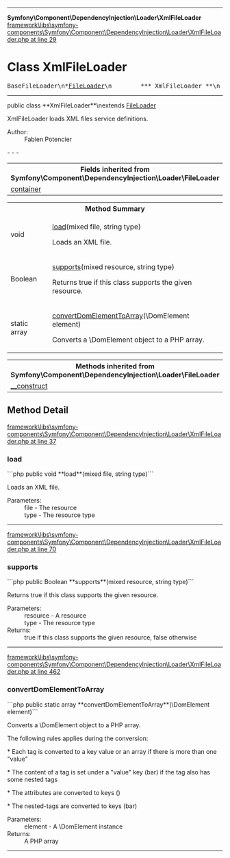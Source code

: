 - - -

**Symfony\Component\DependencyInjection\Loader\XmlFileLoader**
<a href="https://github.com/JeyDotC/Hirudo-docs/blob/master/source/framework/libs/symfony-components/Symfony/Component/DependencyInjection/Loader/XmlFileLoader.php.md#line29" class="location">framework\libs\symfony-components\Symfony\Component\DependencyInjection\Loader\XmlFileLoader.php at line 29</a>

# Class XmlFileLoader #

<pre class="tree">BaseFileLoader\n*<a href="https://github.com/JeyDotC/Hirudo-docs/blob/master/symfony/component/dependencyinjection/loader/fileloader.html">FileLoader</a>\n        *** XmlFileLoader **\n</pre>

- - -

<p class="signature">public  class **XmlFileLoader**\nextends <a href="https://github.com/JeyDotC/Hirudo-docs/blob/master/symfony/component/dependencyinjection/loader/fileloader.html">FileLoader</a>

</p>

<div class="comment" id="overview_description"><p>XmlFileLoader loads XML files service definitions.</p></div>

<dl>
<dt>Author:</dt>
<dd>Fabien Potencier <fabien@symfony.com></dd>
</dl>
- - -

<table class="inherit">
<tr><th colspan="2">Fields inherited from Symfony\Component\DependencyInjection\Loader\FileLoader</th></tr>
<tr><td><a href="https://github.com/JeyDotC/Hirudo-docs/blob/master/symfony/component/dependencyinjection/loader/fileloader.html#container">container</a></td></tr></table>

<table id="summary_method">
<tr><th colspan="2">Method Summary</th></tr>
<tr>
<td class="type"> void</td>
<td class="description"><p class="name"><a href="#load()">load</a>(mixed file, string type)</p><p class="description">Loads an XML file.</p></td>
</tr>
<tr>
<td class="type"> Boolean</td>
<td class="description"><p class="name"><a href="#supports()">supports</a>(mixed resource, string type)</p><p class="description">Returns true if this class supports the given resource.</p></td>
</tr>
<tr>
<td class="type">static  array</td>
<td class="description"><p class="name"><a href="#convertDomElementToArray()">convertDomElementToArray</a>(\DomElement element)</p><p class="description">Converts a \DomElement object to a PHP array.
</p></td>
</tr>
</table>

<table class="inherit">
<tr><th colspan="2">Methods inherited from Symfony\Component\DependencyInjection\Loader\FileLoader</th></tr>
<tr><td><a href="https://github.com/JeyDotC/Hirudo-docs/blob/master/symfony/component/dependencyinjection/loader/fileloader.html#__construct()">__construct</a></td></tr></table>

<h2 id="detail_method">Method Detail</h2>
<a href="https://github.com/JeyDotC/Hirudo-docs/blob/master/source/framework/libs/symfony-components/Symfony/Component/DependencyInjection/Loader/XmlFileLoader.php.md#line37" class="location">framework\libs\symfony-components\Symfony\Component\DependencyInjection\Loader\XmlFileLoader.php at line 37</a>

<h3 id="load()">load</h3>
```php
public  void **load**(mixed file, string type)```
<div class="details">
<p>Loads an XML file.</p><dl>
<dt>Parameters:</dt>
<dd>file - The resource</dd>
<dd>type - The resource type</dd>
</dl>
</div>

- - -

<a href="https://github.com/JeyDotC/Hirudo-docs/blob/master/source/framework/libs/symfony-components/Symfony/Component/DependencyInjection/Loader/XmlFileLoader.php.md#line70" class="location">framework\libs\symfony-components\Symfony\Component\DependencyInjection\Loader\XmlFileLoader.php at line 70</a>

<h3 id="supports()">supports</h3>
```php
public  Boolean **supports**(mixed resource, string type)```
<div class="details">
<p>Returns true if this class supports the given resource.</p><dl>
<dt>Parameters:</dt>
<dd>resource - A resource</dd>
<dd>type - The resource type</dd>
<dt>Returns:</dt>
<dd>true if this class supports the given resource, false otherwise</dd>
</dl>
</div>

- - -

<a href="https://github.com/JeyDotC/Hirudo-docs/blob/master/source/framework/libs/symfony-components/Symfony/Component/DependencyInjection/Loader/XmlFileLoader.php.md#line462" class="location">framework\libs\symfony-components\Symfony\Component\DependencyInjection\Loader\XmlFileLoader.php at line 462</a>

<h3 id="convertDomElementToArray()">convertDomElementToArray</h3>
```php
public static  array **convertDomElementToArray**(\DomElement element)```
<div class="details">
<p>Converts a \DomElement object to a PHP array.</p><p>The following rules applies during the conversion:</p><p>* Each tag is converted to a key value or an array
if there is more than one "value"</p><p>* The content of a tag is set under a "value" key (<foo>bar</foo>)
if the tag also has some nested tags</p><p>* The attributes are converted to keys (<foo foo="bar"/>)</p><p>* The nested-tags are converted to keys (<foo><foo>bar</foo></foo>)</p><dl>
<dt>Parameters:</dt>
<dd>element - A \DomElement instance</dd>
<dt>Returns:</dt>
<dd>A PHP array</dd>
</dl>
</div>

- - -

